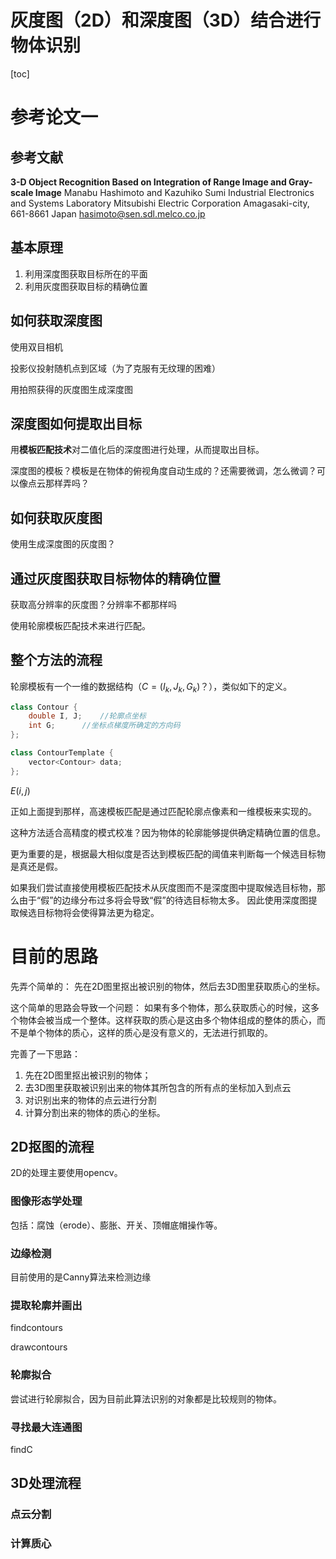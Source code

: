 # 灰度图（2D）和深度图（3D）结合进行物体识别

[toc]

# 参考论文一

## 参考文献

**3-D Object Recognition Based on Integration of Range Image and Gray-scale Image**
Manabu Hashimoto and Kazuhiko Sumi Industrial Electronics and Systems Laboratory Mitsubishi Electric Corporation Amagasaki-city, 661-8661 Japan
hasimoto@sen.sdl.melco.co.jp

## 基本原理

1. 利用深度图获取目标所在的平面
2. 利用灰度图获取目标的精确位置

## 如何获取深度图

使用双目相机

投影仪投射随机点到区域（为了克服有无纹理的困难）

用拍照获得的灰度图生成深度图

## 深度图如何提取出目标

用**模板匹配技术**对二值化后的深度图进行处理，从而提取出目标。

深度图的模板？模板是在物体的俯视角度自动生成的？还需要微调，怎么微调？可以像点云那样弄吗？


## 如何获取灰度图

使用生成深度图的灰度图？

## 通过灰度图获取目标物体的精确位置

获取高分辨率的灰度图？分辨率不都那样吗

使用轮廓模板匹配技术来进行匹配。

## 整个方法的流程



轮廓模板有一个一维的数据结构（$C = (I_k, J_k, G_k)$？），类似如下的定义。

```cpp
class Contour {
    double I, J;    //轮廓点坐标
    int G;      //坐标点梯度所确定的方向码
};

class ContourTemplate {
    vector<Contour> data;
};
```

$E(i, j)$

正如上面提到那样，高速模板匹配是通过匹配轮廓点像素和一维模板来实现的。

这种方法适合高精度的模式校准？因为物体的轮廓能够提供确定精确位置的信息。

更为重要的是，根据最大相似度是否达到模板匹配的阈值来判断每一个候选目标物是真还是假。

如果我们尝试直接使用模板匹配技术从灰度图而不是深度图中提取候选目标物，那么由于“假”的边缘分布过多将会导致“假”的待选目标物太多。
因此使用深度图提取候选目标物将会使得算法更为稳定。

# 目前的思路

先弄个简单的：
先在2D图里抠出被识别的物体，然后去3D图里获取质心的坐标。

这个简单的思路会导致一个问题：
如果有多个物体，那么获取质心的时候，这多个物体会被当成一个整体。这样获取的质心是这由多个物体组成的整体的质心，而不是单个物体的质心，这样的质心是没有意义的，无法进行抓取的。

完善了一下思路：
1. 先在2D图里抠出被识别的物体；
2. 去3D图里获取被识别出来的物体其所包含的所有点的坐标加入到点云
3. 对识别出来的物体的点云进行分割
4. 计算分割出来的物体的质心的坐标。

## 2D抠图的流程

2D的处理主要使用opencv。

### 图像形态学处理

包括：腐蚀（erode）、膨胀、开关、顶帽底帽操作等。

### 边缘检测

目前使用的是Canny算法来检测边缘

### 提取轮廓并画出

findcontours

drawcontours

### 轮廓拟合

尝试进行轮廓拟合，因为目前此算法识别的对象都是比较规则的物体。

### 寻找最大连通图

findC

## 3D处理流程

### 点云分割

### 计算质心
